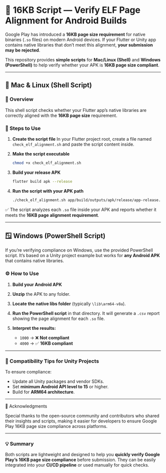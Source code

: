 

# 🧩 16KB Script — Verify ELF Page Alignment for Android Builds

Google Play has introduced a **16KB page size requirement** for native binaries (`.so` files) on modern Android devices.
If your Flutter or Unity app contains native libraries that don’t meet this alignment, **your submission may be rejected**.

This repository provides **simple scripts** for **Mac/Linux (Shell)** and **Windows (PowerShell)** to help verify whether your APK is **16KB page size compliant**.

---

## 🐧 Mac & Linux (Shell Script)

### 🎯 Overview

This shell script checks whether your Flutter app’s native libraries are correctly aligned with the **16KB page size** requirement.

### 🧭 Steps to Use

1. **Create the script file**
   In your Flutter project root, create a file named `check_elf_alignment.sh` and paste the script content inside.

2. **Make the script executable**

   ```bash
   chmod +x check_elf_alignment.sh
   ```

3. **Build your release APK**

   ```bash
   flutter build apk --release
   ```

4. **Run the script with your APK path**

   ```bash
   ./check_elf_alignment.sh app/build/outputs/apk/release/app-release.apk
   ```

✅ The script analyzes each `.so` file inside your APK and reports whether it meets the **16KB page alignment requirement**.

---

## 🪟 Windows (PowerShell Script)

If you’re verifying compliance on Windows, use the provided PowerShell script.
It’s based on a Unity project example but works for **any Android APK** that contains native libraries.

### ⚙️ How to Use

1. **Build your Android APK**
2. **Unzip** the APK to any folder.
3. **Locate the native libs folder** (typically `\lib\arm64-v8a`).
4. **Run the PowerShell script** in that directory.
   It will generate a `.csv` report showing the page alignment for each `.so` file.
5. **Interpret the results:**

   * `1000` → ❌ **Not compliant**
   * `4000` → ✅ **16KB compliant**

---

### 🧩 Compatibility Tips for Unity Projects

To ensure compliance:

* Update all Unity packages and vendor SDKs.
* Set **minimum Android API level to 15** or higher.
* Build for **ARM64 architecture**.


---

🙌 Acknowledgments

Special thanks to the open-source community and contributors who shared their insights and scripts, making it easier for developers to ensure Google Play 16KB page size compliance across platforms.



---

### 💡 Summary

Both scripts are lightweight and designed to help you **quickly verify Google Play’s 16KB page size compliance** before submission.
They can be easily integrated into your **CI/CD pipeline** or used manually for quick checks.
